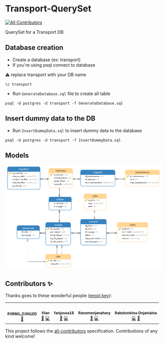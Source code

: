 # Transport-QuerySet
<!-- ALL-CONTRIBUTORS-BADGE:START - Do not remove or modify this section -->
[![All Contributors](https://img.shields.io/badge/all_contributors-5-orange.svg?style=flat-square)](#contributors-)
<!-- ALL-CONTRIBUTORS-BADGE:END -->

QuerySet for a Transport DB

## Database creation

- Create a database (ex: transport)
- If you're using psql connect to database

:warning: replace transport with your DB name

```shell
\c transport
```

- Run `GenerateDatabase.sql` file to create all table

```shell
psql -U postgres -d transport -f GenerateDatabase.sql
```

## Insert dummy data to the DB

- Run `InsertDummyData.sql` to insert dummy data to the database

```shell
psql -U postgres -d transport -f InsertDummyData.sql
```

## Models

![Transports Models](/assets/Model%20.png "Transport DB Models ")

## Contributors ✨

Thanks goes to these wonderful people ([emoji key](https://allcontributors.org/docs/en/emoji-key)):

<!-- ALL-CONTRIBUTORS-LIST:START - Do not remove or modify this section -->
<!-- prettier-ignore-start -->
<!-- markdownlint-disable -->
<table>
  <tr>
    <td align="center"><a href="https://github.com/Tsirimaholy"><img src="https://avatars.githubusercontent.com/u/72337259?v=4?s=100" width="100px;" alt=""/><br /><sub><b>P3RM1_D3N1ED</b></sub></a><br /><a href="https://github.com/HEI-Org/Transport-QuerySet/commits?author=Tsirimaholy" title="Documentation">📖</a></td>
    <td align="center"><a href="https://github.com/YlanNaly"><img src="https://avatars.githubusercontent.com/u/99525156?v=4?s=100" width="100px;" alt=""/><br /><sub><b>Ylan </b></sub></a><br /><a href="#data-YlanNaly" title="Data">🔣</a> <a href="https://github.com/HEI-Org/Transport-QuerySet/commits?author=YlanNaly" title="Code">💻</a></td>
    <td align="center"><a href="https://github.com/fanjasoa18"><img src="https://avatars.githubusercontent.com/u/99532034?v=4?s=100" width="100px;" alt=""/><br /><sub><b>fanjasoa18</b></sub></a><br /><a href="#data-fanjasoa18" title="Data">🔣</a> <a href="https://github.com/HEI-Org/Transport-QuerySet/commits?author=fanjasoa18" title="Code">💻</a></td>
    <td align="center"><a href="https://github.com/Ranomenjanahary"><img src="https://avatars.githubusercontent.com/u/99523507?v=4?s=100" width="100px;" alt=""/><br /><sub><b>Ranomenjanahary</b></sub></a><br /><a href="#data-Ranomenjanahary" title="Data">🔣</a> <a href="https://github.com/HEI-Org/Transport-QuerySet/commits?author=Ranomenjanahary" title="Code">💻</a></td>
    <td align="center"><a href="https://github.com/Rakotonirinaonjaniaina"><img src="https://avatars.githubusercontent.com/u/99240104?v=4?s=100" width="100px;" alt=""/><br /><sub><b>Rakotonirina Onjaniaina</b></sub></a><br /><a href="https://github.com/HEI-Org/Transport-QuerySet/commits?author=Rakotonirinaonjaniaina" title="Code">💻</a> <a href="#data-Rakotonirinaonjaniaina" title="Data">🔣</a></td>
  </tr>
</table>

<!-- markdownlint-restore -->
<!-- prettier-ignore-end -->

<!-- ALL-CONTRIBUTORS-LIST:END -->

This project follows the [all-contributors](https://github.com/all-contributors/all-contributors) specification. Contributions of any kind welcome!
